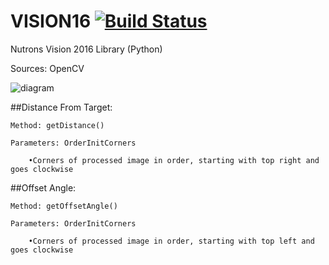# VISION16 [![Build Status](https://travis-ci.org/FRC125/VISION16.svg?branch=master)](https://travis-ci.org/FRC125/VISION16)

Nutrons Vision 2016 Library (Python)

Sources: OpenCV

![diagram](http://i.imgur.com/D0tNQ3l.png "Diagram of how VISION16 works")

##Distance From Target:

	Method: getDistance()

	Parameters: OrderInitCorners

		•Corners of processed image in order, starting with top right and goes clockwise

##Offset Angle:

	Method: getOffsetAngle()

	Parameters: OrderInitCorners

		•Corners of processed image in order, starting with top left and goes clockwise
